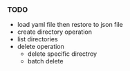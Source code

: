 ### TODO
- load yaml file then restore to json file
- create directory operation
- list directories
- delete operation
  - delete specific directroy
  - batch delete